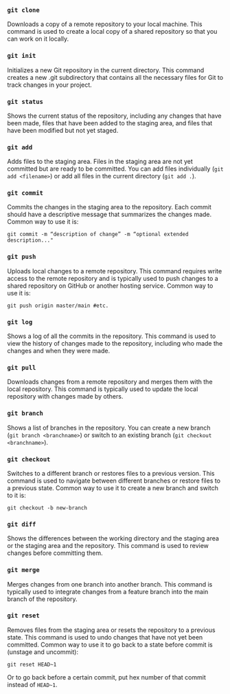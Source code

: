 ### `git clone` 

Downloads a copy of a remote repository to your local machine. This command is used to create a local copy of a shared repository so that you can work on it locally.

### `git init` 

Initializes a new Git repository in the current directory. This command creates a new .git subdirectory that contains all the necessary files for Git to track changes in your project.

### `git status` 

Shows the current status of the repository, including any changes that have been made, files that have been added to the staging area, and files that have been modified but not yet staged.

### `git add` 

Adds files to the staging area. Files in the staging area are not yet committed but are ready to be committed. You can add files individually (`git add <filename>`) or add all files in the current directory (`git add .`).

### `git commit` 

Commits the changes in the staging area to the repository. Each commit should have a descriptive message that summarizes the changes made. Common way to use it is:

```
git commit -m “description of change” -m “optional extended description..."
```

### `git push` 

Uploads local changes to a remote repository. This command requires write access to the remote repository and is typically used to push changes to a shared repository on GitHub or another hosting service. Common way to use it is:

```
git push origin master/main #etc.
```
### `git log` 

Shows a log of all the commits in the repository. This command is used to view the history of changes made to the repository, including who made the changes and when they were made.

### `git pull` 

Downloads changes from a remote repository and merges them with the local repository. This command is typically used to update the local repository with changes made by others.

### `git branch` 

Shows a list of branches in the repository. You can create a new branch (`git branch <branchname>`) or switch to an existing branch (`git checkout <branchname>`).

### `git checkout`

Switches to a different branch or restores files to a previous version. This command is used to navigate between different branches or restore files to a previous state. Common way to use it to create a new branch and switch to it is:

```
git checkout -b new-branch
```

### `git diff`

Shows the differences between the working directory and the staging area or the staging area and the repository. This command is used to review changes before committing them.

### `git merge` 

Merges changes from one branch into another branch. This command is typically used to integrate changes from a feature branch into the main branch of the repository.

### ```git reset```

Removes files from the staging area or resets the repository to a previous state. This command is used to undo changes that have not yet been committed. Common way to use it to go back to a state before commit is (unstage and uncommit):

```
git reset HEAD~1 
```
Or to go back before a certain commit, put hex number of that commit instead of `HEAD~1`.








